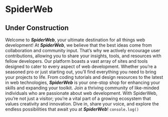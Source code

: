 # SpiderWeb
## Under Construction

Welcome to ***SpiderWeb***, your ultimate destination for all things web development! At ***SpiderWeb***, we believe that the best ideas come from collaboration and community input. That’s why we actively encourage user contributions, allowing you to share your insights, tools, and resources with fellow developers. Our platform boasts a vast array of sites and tools designed to cater to every aspect of web development. Whether you’re a seasoned pro or just starting out, you’ll find everything you need to bring your projects to life. From coding tutorials and design resources to the latest in web technologies, ***SpiderWeb*** is your one-stop shop for enhancing your skills and expanding your toolkit. Join a thriving community of like-minded individuals who are passionate about web development. With SpiderWeb, you’re not just a visitor; you’re a vital part of a growing ecosystem that values creativity and innovation. Dive in, share your voice, and explore the endless possibilities that await you at ***SpiderWeb***!
`console.log()`
